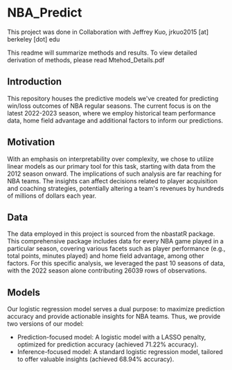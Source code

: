 # NBA_Predict

This project was done in Collaboration with Jeffrey Kuo, jrkuo2015 [at] berkeley [dot] edu

This readme will summarize methods and results. To view detailed derivation of methods, please read Mtehod_Details.pdf

## Introduction

This repository houses the predictive models we've created for predicting win/loss outcomes of NBA regular seasons. The current focus is on the latest 2022-2023 season, where we employ historical team performance data, home field advantage and additional factors to inform our predictions.

## Motivation

With an emphasis on interpretability over complexity, we chose to utilize linear models as our primary tool for this task, starting with data from the 2012 season onward. The implications of such analysis are far reaching for NBA teams. The insights can affect decisions related to player acquisition and coaching strategies, potentially altering a team's revenues by hundreds of millions of dollars each year.

## Data

The data employed in this project is sourced from the nbastatR package. This comprehensive package includes data for every NBA game played in a particular season, covering various facets such as player performance (e.g., total points, minutes played) and home field advantage, among other factors. For this specific analysis, we leveraged the past 10 seasons of data, with the 2022 season alone contributing 26039 rows of observations.

## Models

Our logistic regression model serves a dual purpose: to maximize prediction accuracy and provide actionable insights for NBA teams. Thus, we provide two versions of our model:

* Prediction-focused model: A logistic model with a LASSO penalty, optimized for prediction accuracy (achieved 71.22% accuracy).
* Inference-focused model: A standard logistic regression model, tailored to offer valuable insights (achieved 68.94% accuracy).